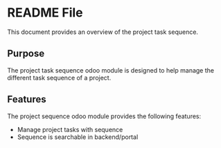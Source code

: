 # README File

This document provides an overview of the project task sequence.

## Purpose

The project task sequence odoo module is designed to help manage the different task sequence of a project.

## Features

The project sequence odoo module provides the following features:

* Manage project tasks with sequence
* Sequence is searchable in backend/portal
